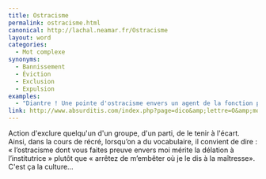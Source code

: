```yaml
---
title: Ostracisme
permalink: ostracisme.html
canonical: http://lachal.neamar.fr/Ostracisme
layout: word
categories:
  - Mot complexe
synonyms:
  - Bannissement
  - Éviction
  - Exclusion
  - Expulsion
examples:
  - "Diantre ! Une pointe d'ostracisme envers un agent de la fonction publiquehors de l'exercice de ses fonctions ? Cela risque de ne pas vouscoûter grand-chose, si ce n'est quelque anathème imprécatoire ab imo pectore !"
link: http://www.absurditis.com/index.php?page=dico&amp;lettre=O&amp;mot=Ostracisme
---
```


Action d'exclure quelqu'un d'un groupe, d'un parti, de le tenir à l'écart.
Ainsi, dans la cours de récré, lorsqu’on a du vocabulaire, il convient de dire : « l’ostracisme dont vous faites preuve envers moi mérite la délation à l’institutrice » plutôt que « arrêtez de m’embêter où je le dis à la maîtresse». C'est ça la culture…

